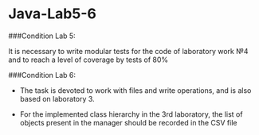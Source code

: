 # Java-Lab5-6


###Condition Lab 5: 

It is necessary to write modular tests for the code of laboratory work №4 and to reach a level of coverage by tests of 80%


###Condition Lab 6:

- The task is devoted to work with files and write operations, and is also based on laboratory 3.

- For the implemented class hierarchy in the 3rd laboratory, the list of objects present in the manager should be recorded in the CSV file
